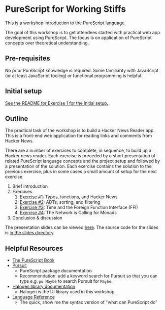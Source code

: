 # PureScript for Working Stiffs

This is a workshop introduction to the PureScript language.

The goal of this workshop is to get attendees started with practical web app development using PureScript. The focus is on application of PureScript concepts over theoretical understanding.

## Pre-requisites
No prior PureScript knowledge is required. Some familiarity with JavaScript (or at least JavaScript tooling) or functional programming is helpful.

## Initial setup

[See the README for Exercise 1 for the initial setup.](exercise1)

## Outline

The practical task of the workshop is to build a Hacker News Reader app. This is a front-end web application for reading links and comments from Hacker News.

There are a number of exercises to complete, in sequence, to build up a Hacker news reader. Each exercise is preceded by a short presentation of related PureScript language concepts and the project setup and followed by a presentation of the solution. Each exercise contains the solution to the previous exercise, plus in some cases a small amount of setup for the next exercise.

1. Brief introduction
1. Exercises
    1. [Exercise #1](./exercise1): Types, functions, and Hacker News
    1. [Exercise #2](./exercise2): ADTs, sorting, and filtering
    1. [Exercise #3](./exercise3): Time and the Foreign Function Interface (FFI)
    1. [Exercise #4](./exercise4): The Network is Calling for Monads
1. Conclusion & discussion

The presentation slides can be viewed [here](https://reaktor.github.io/purescript-workshop). The source code for the slides is [in the slides directory](./slides).

## Helpful Resources

* [The PureScript Book](https://leanpub.com/purescript/read)
* [Pursuit](https://pursuit.purescript.org/)
  * PureScript package documentation
  * Recommendation: add a keyword search for Pursuit so that you can type e.g. `pu Maybe` to search Pursuit for `Maybe`.
* [Halogen library documentation](https://github.com/slamdata/purescript-halogen)
  * Halogen is the UI library used in this workshop.
* [Language Reference](https://github.com/purescript/documentation/blob/master/language/README.md)
  * The quick, show me the syntax version of "what can PureScript do"

